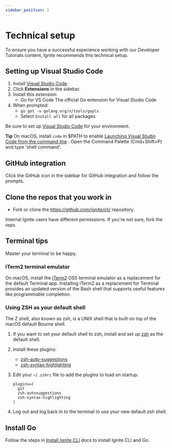 ```yaml
---
sidebar_position: 1
---
```


# Technical setup

To ensure you have a successful experience working with our Developer Tutorials content, Ignite recommends this
technical setup.

## Setting up Visual Studio Code

1. Install [Visual Studio Code](https://vscode-docs.readthedocs.io/en/latest/editor/setup/).
2. Click **Extensions** in the sidebar.
3. Install this extension:
    - Go for VS Code The official Go extension for Visual Studio Code
4. When prompted:
    - `go get -v golang.org/x/tools/gopls`
    - Select `Install all` for all packages

Be sure to set up [Visual Studio Code](https://code.visualstudio.com/docs/setup/setup-overview) for your environment.

**Tip** On macOS, install `code` in $PATH to
enable [Launching Visual Studio Code from the command line](https://code.visualstudio.com/docs/setup/mac#_launching-from-the-command-line)
. Open the Command Palette (Cmd+Shift+P) and type 'shell command'.

## GitHub integration

Click the GitHub icon in the sidebar for GitHub integration and follow the prompts.

## Clone the repos that you work in

- Fork or clone the <https://github.com/ignite/cli/> repository.

Internal Ignite users have different permissions. If you're not sure, fork the repo.

## Terminal tips

Master your terminal to be happy.

### iTerm2 terminal emulator

On macOS, install the [iTerm2](https://iterm2.com/) OSS terminal emulator as a replacement for the default Terminal app.
Installing iTerm2 as a replacement for Terminal provides an updated version of the Bash shell that supports useful
features like programmable completion.

### Using ZSH as your default shell

The Z shell, also known as zsh, is a UNIX shell that is built on top of the macOS default Bourne shell.

1. If you want to set your default shell to zsh, install and set
   up [zsh](https://github.com/ohmyzsh/ohmyzsh/wiki/Installing-ZSH)
   as the default shell.

2. Install these plugins:
    - [zsh-auto-suggestions](https://github.com/zsh-users/zsh-autosuggestions/blob/master/INSTALL.md#oh-my-zsh)
    - [zsh-syntax-highlighting](https://github.com/zsh-users/zsh-syntax-highlighting/blob/master/INSTALL.md#oh-my-zsh)

3. Edit your `~/.zshrc` file to add the plugins to load on startup:

    ```
    plugins=(
      git
      zsh-autosuggestions
      zsh-syntax-highlighting
    )
    ```

4. Log out and log back in to the terminal to use your new default zsh shell.

## Install Go

Follow the steps in [Install Ignite CLI](../guide/01-install.md) docs to install Ignite CLI and Go.
